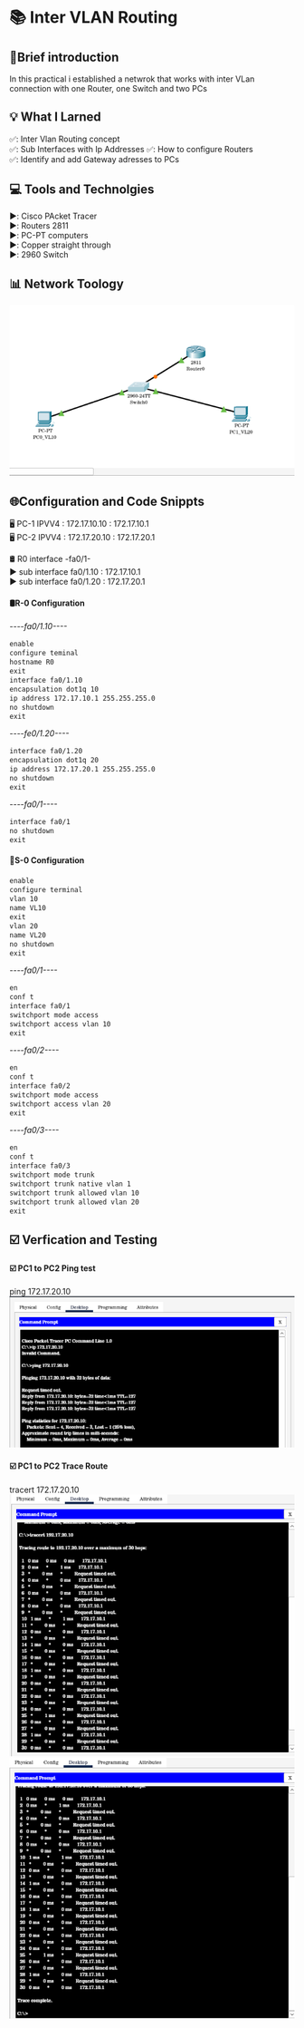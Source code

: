 # 📚 Inter VLAN Routing

## 📝Brief introduction
In this practical i established a netwrok that works with inter VLan connection with one Router, one Switch and two PCs

## 💡 What I Larned
✅: Inter Vlan Routing concept  
✅: Sub Interfaces with Ip Addresses
✅: How to configure Routers   
✅: Identify and add Gateway adresses to PCs  

## 💻 Tools and Technolgies
▶️: Cisco PAcket Tracer  
▶️: Routers 2811  
▶️: PC-PT computers  
▶️: Copper straight through  
▶️: 2960 Switch  

## 📊 Network Toology
![Basic network topology](topology.png)

## 🌐Configuration and Code Snippts

🖥️ PC-1 IPVV4 : 172.17.10.10 : 172.17.10.1  
🖥️ PC-2 IPVV4 : 172.17.20.10 : 172.17.20.1

🛢️ R0 interface -fa0/1-  
▶️ sub interface fa0/1.10 : 172.17.10.1  
▶️ sub interface fa0/1.20 : 172.17.20.1  

#### 🛢️R-0 Configuration

*----fa0/1.10----*
```
enable
configure teminal
hostname R0
exit
interface fa0/1.10
encapsulation dot1q 10
ip address 172.17.10.1 255.255.255.0
no shutdown
exit
```  
*----fe0/1.20----*
``` 
interface fa0/1.20
encapsulation dot1q 20
ip address 172.17.20.1 255.255.255.0
no shutdown
exit
```
*----fa0/1----*
``` 
interface fa0/1
no shutdown
exit
```
#### 🔲S-0 Configuration
``` 
enable
configure terminal
vlan 10
name VL10
exit
vlan 20
name VL20
no shutdown
exit
```

*----fa0/1----*

```
en
conf t
interface fa0/1
switchport mode access
switchport access vlan 10
exit
```
*----fa0/2----*

```
en
conf t
interface fa0/2
switchport mode access
switchport access vlan 20
exit
```
*----fa0/3----*

```
en
conf t
interface fa0/3
switchport mode trunk
switchport trunk native vlan 1
switchport trunk allowed vlan 10
switchport trunk allowed vlan 20
exit
```


## ☑️ Verfication and Testing

#### ☑️ PC1 to PC2 Ping test  
ping 172.17.20.10
![ping test](ping.png)


#### ☑️ PC1 to PC2 Trace Route
tracert 172.17.20.10
![trace Router](trace1.png)
![trace Router](trace2.png)

